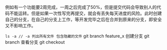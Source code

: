 例如有一个功能要2周完成，一周之后完成了50%，但是提交代码会导致别人的代码不能运转。但是如果一次性写完再提交，就会有丢失每天进度的风险。此时创建自己的分支，在自己的分支上工作，等开发完毕之后在合并到原来的分支，即安全又不影响工作。

`
ls -a // -a 列出所有文件 包含隐藏的文件
`
git branch feature_x 创建分支
git branch  查看分支
git checkout 